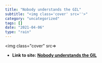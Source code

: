 ```yaml
---
title: "Nobody understands the GIL"
subtitle: "<img class='cover' src=''>"
category: "uncategorized"
tags: []
date: "2021-04-06"
type: "rain"
---
```

<img class="cover" src=>


* **Link to site:** **[Nobody understands the GIL](https://www.jstorimer.com/blogs/workingwithcode/8085491-nobody-understands-the-gil)**